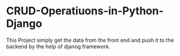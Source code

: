# CRUD-Operatiuons-in-Python-Django
This Project simply get the data from the front end and push it to the backend by the help of djanog framework.
